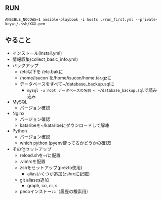 ## RUN
```
ANSIBLE_NOCOWS=1 ansible-playbook -i hosts ./run_first.yml --private-key=~/.ssh/XXX.pem
```

## やること
- インストール(install.yml)
- 情報収集(collect_basic_info.yml)
- バックアップ
  - /etc以下を /etc.bakに
  - /home/isucon を/home/isucon/home.tar.gzに
  - データベースをすべて~/database_backup.sqlに
    - `mysql -u root データベースの名前 < ~/database_backup.sql`で読み込み
- MySQL
  - バージョン確認
- Nginx
  - バージョン確認
  - kataribeを~/kataribeにダウンロードして解凍
- Python
  - バージョン確認
  - which python (pyenv使ってるかどうかの確認)
- その他セットアップ
  - reload.shを~/に配置
  - .vimrcを配置
  - zshをセットアップ(prezto使用)
    - aliasいくつか追加(zshrcに記載)
  - git aliases追加
    - graph, co, ci, s
  - pecoインストール（履歴の検索用）